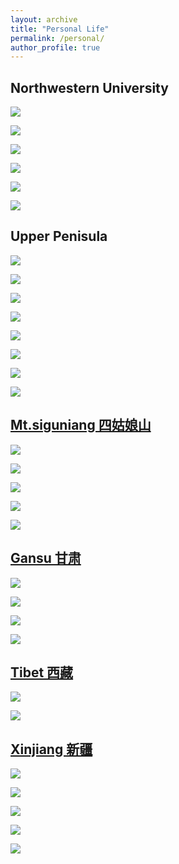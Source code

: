 ```yaml
---
layout: archive
title: "Personal Life"
permalink: /personal/
author_profile: true
---
```


## Northwestern University
![](../images/011.jpg)

![](../images/012.jpg)

![](../images/013.jpg)

![](../images/014.jpg)

![](../images/015.jpg)

![](../images/016.jpg)

## Upper Penisula

![](../images/111.jpg)

![](../images/112.jpg)

![](../images/113.jpg)

![](../images/114.jpg)

![](../images/115.jpg)

![](../images/116.jpg)

![](../images/117.jpg)

![](../images/118.jpg)

## [Mt.siguniang 四姑娘山](https://zh.wikipedia.org/wiki/%E5%9B%9B%E5%A7%91%E5%A8%98%E5%B1%B1)
![](../images/211.jpg)

![](../images/212.jpg)

![](../images/213.jpg)

![](../images/214.jpg)

![](../images/215.jpg)

## [Gansu 甘肃](https://zh.wikipedia.org/wiki/%E7%94%98%E8%82%83%E7%9C%81)

![](../images/311.jpg)

![](../images/312.jpg)

![](../images/313.jpg)

![](../images/314.jpg)

## [Tibet 西藏](https://en.wikipedia.org/wiki/Tibet_Autonomous_Region)
![](../images/411.jpg)

![](../images/412.jpg)

## [Xinjiang 新疆](https://en.wikipedia.org/wiki/Xinjiang)

![](../images/511.jpg)

![](../images/512.jpg)

![](../images/513.jpg)

![](../images/514.jpg)

![](../images/515.jpg)





